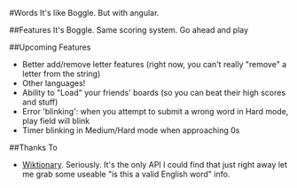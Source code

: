 #Words
It's like Boggle. But with angular.

##Features
It's Boggle. Same scoring system. Go ahead and play

##Upcoming Features
 - Better add/remove letter features (right now, you can't really "remove" a letter from the string)
 - Other languages!
 - Ability to "Load" your friends' boards (so you can beat their high scores and stuff)
 - Error 'blinking': when you attempt to submit a wrong word in Hard mode, play field will blink
 - Timer blinking in Medium/Hard mode when approaching 0s

##Thanks To
 - [Wiktionary](https://en.wiktionary.org/wiki/Wiktionary:Main_Page). Seriously. It's the only API I could find that just right away let me grab some useable "is this a valid English word" info.